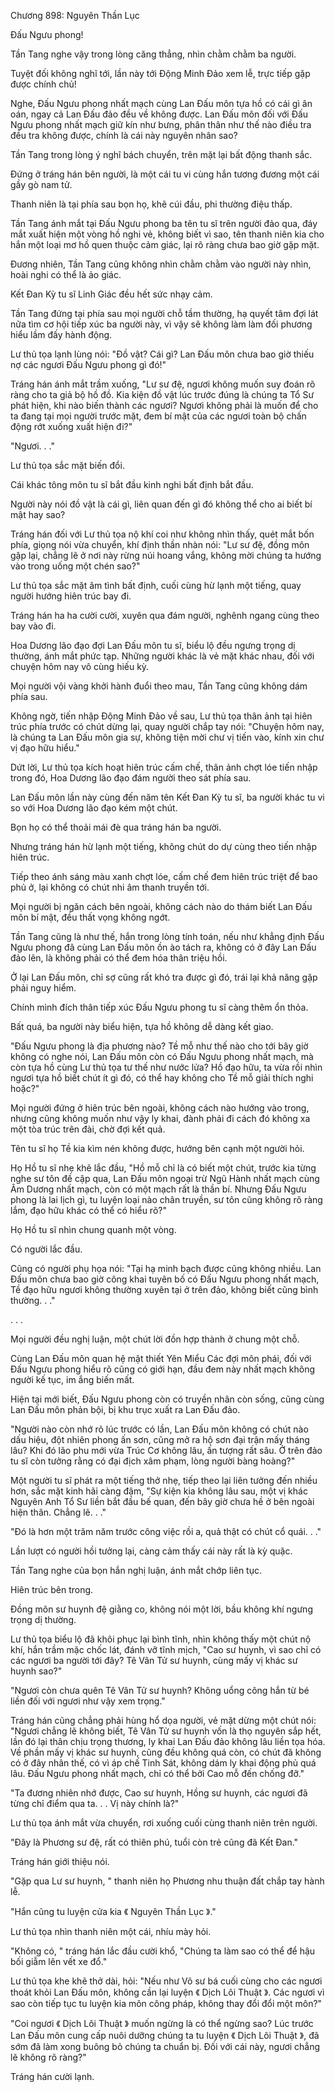 




Chương 898: Nguyên Thần Lục


Đấu Ngưu phong!

Tần Tang nghe vậy trong lòng căng thẳng, nhìn chằm chằm ba người.

Tuyệt đối không nghĩ tới, lần này tới Động Minh Đảo xem lễ, trực tiếp gặp được chính chủ!

Nghe, Đấu Ngưu phong nhất mạch cùng Lan Đấu môn tựa hồ có cái gì ân oán, ngay cả Lan Đấu đảo đều về không được. Lan Đấu môn đối với Đấu Ngưu phong nhất mạch giữ kín như bưng, phân thân như thế nào điều tra đều tra không được, chính là cái này nguyên nhân sao?

Tần Tang trong lòng ý nghĩ bách chuyển, trên mặt lại bất động thanh sắc.

Đứng ở tráng hán bên người, là một cái tu vi cùng hắn tương đương một cái gầy gò nam tử.

Thanh niên là tại phía sau bọn họ, khẽ cúi đầu, phi thường điệu thấp.

Tần Tang ánh mắt tại Đấu Ngưu phong ba tên tu sĩ trên người đảo qua, đáy mắt xuất hiện một vòng hồ nghi vẻ, không biết vì sao, tên thanh niên kia cho hắn một loại mơ hồ quen thuộc cảm giác, lại rõ ràng chưa bao giờ gặp mặt.

Đương nhiên, Tần Tang cũng không nhìn chằm chằm vào người này nhìn, hoài nghi có thể là ảo giác.

Kết Đan Kỳ tu sĩ Linh Giác đều hết sức nhạy cảm.

Tần Tang đứng tại phía sau mọi người chỗ tầm thường, hạ quyết tâm đợi lát nữa tìm cơ hội tiếp xúc ba người này, vì vậy sẽ không làm làm đối phương hiểu lầm đấy hành động.

Lư thủ tọa lạnh lùng nói: "Đồ vật? Cái gì? Lan Đấu môn chưa bao giờ thiếu nợ các ngươi Đấu Ngưu phong gì đó!"

Tráng hán ánh mắt trầm xuống, "Lư sư đệ, ngươi không muốn suy đoán rõ ràng cho ta giả bộ hồ đồ. Kia kiện đồ vật lúc trước đúng là chúng ta Tổ Sư phát hiện, khi nào biến thành các ngươi? Ngươi không phải là muốn để cho ta đang tại mọi người trước mặt, đem bí mật của các ngươi toàn bộ chấn động rớt xuống xuất hiện đi?"

"Ngươi. . ."

Lư thủ tọa sắc mặt biến đổi.

Cái khác tông môn tu sĩ bắt đầu kinh nghi bất định bắt đầu.

Người này nói đồ vật là cái gì, liên quan đến gì đó không thể cho ai biết bí mật hay sao?

Tráng hán đối với Lư thủ tọa nộ khí coi như không nhìn thấy, quét mắt bốn phía, giọng nói vừa chuyển, khí định thần nhàn nói: "Lư sư đệ, đồng môn gặp lại, chẳng lẽ ở nơi này rừng núi hoang vắng, không mời chúng ta hướng vào trong uống một chén sao?"

Lư thủ tọa sắc mặt âm tình bất định, cuối cùng hừ lạnh một tiếng, quay người hướng hiên trúc bay đi.

Tráng hán ha ha cười cười, xuyên qua đám người, nghênh ngang cùng theo bay vào đi.

Hoa Dương lão đạo đợi Lan Đấu môn tu sĩ, biểu lộ đều ngưng trọng dị thường, ánh mắt phức tạp. Những người khác là vẻ mặt khác nhau, đối với chuyện hôm nay vô cùng hiếu kỳ.

Mọi người vội vàng khởi hành đuổi theo mau, Tần Tang cũng không dám phía sau.

Không ngờ, tiến nhập Động Minh Đảo về sau, Lư thủ tọa thân ảnh tại hiên trúc phía trước có chút dừng lại, quay người chắp tay nói: "Chuyện hôm nay, là chúng ta Lan Đấu môn gia sự, không tiện mời chư vị tiến vào, kính xin chư vị đạo hữu hiểu."

Dứt lời, Lư thủ tọa kích hoạt hiên trúc cấm chế, thân ảnh chợt lóe tiến nhập trong đó, Hoa Dương lão đạo đám người theo sát phía sau.

Lan Đấu môn lần này cùng đến năm tên Kết Đan Kỳ tu sĩ, ba người khác tu vi so với Hoa Dương lão đạo kém một chút.

Bọn họ có thể thoải mái đè qua tráng hán ba người.

Nhưng tráng hán hừ lạnh một tiếng, không chút do dự cùng theo tiến nhập hiên trúc.

Tiếp theo ánh sáng màu xanh chợt lóe, cấm chế đem hiên trúc triệt để bao phủ ở, lại không có chút nhi âm thanh truyền tới.

Mọi người bị ngăn cách bên ngoài, không cách nào do thám biết Lan Đấu môn bí mật, đều thất vọng không ngớt.

Tần Tang cũng là như thế, hắn trong lòng tính toán, nếu như khẳng định Đấu Ngưu phong đã cùng Lan Đấu môn ồn ào tách ra, không có ở đây Lan Đấu đảo lên, là không phải có thể đem hóa thân triệu hồi.

Ở lại Lan Đấu môn, chỉ sợ cũng rất khó tra được gì đó, trái lại khả năng gặp phải nguy hiểm.

Chính mình đích thân tiếp xúc Đấu Ngưu phong tu sĩ càng thêm ổn thỏa.

Bất quá, ba người này biểu hiện, tựa hồ không dễ dàng kết giao.

"Đấu Ngưu phong là địa phương nào? Tề mỗ như thế nào cho tới bây giờ không có nghe nói, Lan Đấu môn còn có Đấu Ngưu phong nhất mạch, mà còn tựa hồ cùng Lư thủ tọa tư thế như nước lửa? Hồ đạo hữu, ta vừa rồi nhìn ngươi tựa hồ biết chút ít gì đó, có thể hay không cho Tề mỗ giải thích nghi hoặc?"

Mọi người đứng ở hiên trúc bên ngoài, không cách nào hướng vào trong, nhưng cũng không muốn như vậy ly khai, đành phải đi cách đó không xa một tòa trúc trên đài, chờ đợi kết quả.

Tên tu sĩ họ Tề kia kìm nén không được, hướng bên cạnh một người hỏi.

Họ Hồ tu sĩ nhẹ khẽ lắc đầu, "Hồ mỗ chỉ là có biết một chút, trước kia từng nghe sư tôn đề cập qua, Lan Đấu môn ngoại trừ Ngũ Hành nhất mạch cùng Âm Dương nhất mạch, còn có một mạch rất là thần bí. Nhưng Đấu Ngưu phong là lai lịch gì, tu luyện loại nào chân truyền, sư tôn cũng không rõ ràng lắm, đạo hữu khác có thể có hiểu rõ?"

Họ Hồ tu sĩ nhìn chung quanh một vòng.

Có người lắc đầu.

Cũng có người phụ họa nói: "Tại hạ minh bạch được cũng không nhiều. Lan Đấu môn chưa bao giờ công khai tuyên bố có Đấu Ngưu phong nhất mạch, Tề đạo hữu ngươi không thường xuyên tại ở trên đảo, không biết cũng bình thường. . ."

. . .

Mọi người đều nghị luận, một chút lời đồn hợp thành ở chung một chỗ.

Cùng Lan Đấu môn quan hệ mật thiết Yên Miểu Các đợi môn phái, đối với Đấu Ngưu phong hiểu rõ cũng có giới hạn, đầu đem này nhất mạch không người kế tục, im ắng biến mất.

Hiện tại mới biết, Đấu Ngưu phong còn có truyền nhân còn sống, cũng cùng Lan Đấu môn phản bội, bị khu trục xuất ra Lan Đấu đảo.

"Người nào còn nhớ rõ lúc trước có lần, Lan Đấu môn không có chút nào dấu hiệu, đột nhiên phong ấn sơn, cũng mở ra hộ sơn đại trận mấy tháng lâu? Khi đó lão phu mới vừa Trúc Cơ không lâu, ấn tượng rất sâu. Ở trên đảo tu sĩ còn tưởng rằng có đại địch xâm phạm, lòng người bàng hoàng?"

Một người tu sĩ phát ra một tiếng thở nhẹ, tiếp theo lại liên tưởng đến nhiều hơn, sắc mặt kinh hãi càng đậm, "Sự kiện kia không lâu sau, một vị khác Nguyên Anh Tổ Sư liền bắt đầu bế quan, đến bây giờ chưa hề ở bên ngoài hiện thân. Chẳng lẽ. . ."

"Đó là hơn một trăm năm trước công việc rồi a, quả thật có chút cổ quái. . ."

Lần lượt có người hồi tưởng lại, càng cảm thấy cái này rất là kỳ quặc.

Tần Tang nghe của bọn hắn nghị luận, ánh mắt chớp liên tục.

Hiên trúc bên trong.

Đồng môn sư huynh đệ giằng co, không nói một lời, bầu không khí ngưng trọng dị thường.

Lư thủ tọa biểu lộ đã khôi phục lại bình tĩnh, nhìn không thấy một chút nộ khí, hắn trầm mặc chốc lát, đánh vỡ tĩnh mịch, "Cao sư huynh, vì sao chỉ có các ngươi ba người tới đây? Tê Vân Tử sư huynh, cùng mấy vị khác sư huynh sao?"

"Ngươi còn chưa quên Tê Vân Tử sư huynh? Không uổng công hắn từ bé liền đối với ngươi như vậy xem trọng."

Tráng hán cũng chẳng phải hùng hổ dọa người, vẻ mặt dừng một chút nói: "Ngươi chẳng lẽ không biết, Tê Vân Tử sư huynh vốn là thọ nguyên sắp hết, lần đó lại thân chịu trọng thương, ly khai Lan Đấu đảo không lâu liền tọa hóa. Về phần mấy vị khác sư huynh, cũng đều không quá còn, có chút đã không có ở đây nhân thế, có vì áp chế Tinh Sát, không dám ly khai động phủ quá lâu. Đấu Ngưu phong nhất mạch, chỉ có thể bởi Cao mỗ đến chống đỡ."

"Ta đương nhiên nhớ được, Cao sư huynh, Hồng sư huynh, các ngươi đã từng chỉ điểm qua ta. . . Vị này chính là?"

Lư thủ tọa ánh mắt vừa chuyển, rơi xuống cuối cùng thanh niên trên người.

"Đây là Phương sư đệ, rất có thiên phú, tuổi còn trẻ cũng đã Kết Đan."

Tráng hán giới thiệu nói.

"Gặp qua Lư sư huynh, " thanh niên họ Phương nhu thuận đất chắp tay hành lễ.

"Hắn cũng tu luyện cửa kia 《 Nguyên Thần Lục 》."

Lư thủ tọa nhìn thanh niên một cái, nhíu mày hỏi.

"Không có, " tráng hán lắc đầu cười khổ, "Chúng ta làm sao có thể để hậu bối giẫm lên vết xe đổ."

Lư thủ tọa khe khẽ thở dài, hỏi: "Nếu như Võ sư bá cuối cùng cho các ngươi thoát khỏi Lan Đấu môn, không cần lại luyện 《 Dịch Lôi Thuật 》. Các ngươi vì sao còn tiếp tục tu luyện kia môn công pháp, không thay đổi đổi một môn?"

"Coi ngươi 《 Dịch Lôi Thuật 》 muốn ngừng là có thể ngừng sao? Lúc trước Lan Đấu môn cung cấp nuôi dưỡng chúng ta tu luyện 《 Dịch Lôi Thuật 》, đã sớm đã làm xong buông bỏ chúng ta chuẩn bị. Đối với cái này, ngươi chẳng lẽ không rõ ràng?"

Tráng hán cười lạnh.





